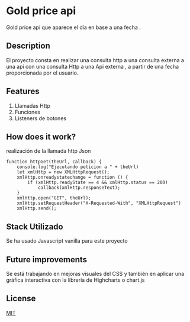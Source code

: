 # Gold price api 
Gold price api que aparece el día en base a una fecha
.
## Description
El proyecto consta en realizar una consulta http a una consulta externa a una api  con una consulta Http a una Api externa , a partir de una fecha proporcionada por el usuario.

## Features


1. Llamadas Http
2. Funciones
3. Listeners de botones

## How does it work? 
realización de la  llamada http Json
```
function httpGet(theUrl, callback) {
    console.log("Ejecutando peticion a " + theUrl)
    let xmlHttp = new XMLHttpRequest();
    xmlHttp.onreadystatechange = function () {
        if (xmlHttp.readyState == 4 && xmlHttp.status == 200)
            callback(xmlHttp.responseText);
    }
    xmlHttp.open("GET", theUrl);
    xmlHttp.setRequestHeader("X-Requested-With", "XMLHttpRequest")
    xmlHttp.send();

```

## Stack Utilizado
 
Se ha usado Javascript vanilla para este proyecto

## Future improvements

Se está trabajando en mejoras visuales del CSS y también en aplicar una gráfica interactiva con la librería de Highcharts o chart.js

## License
[MIT](https://choosealicense.com/licenses/mit/)